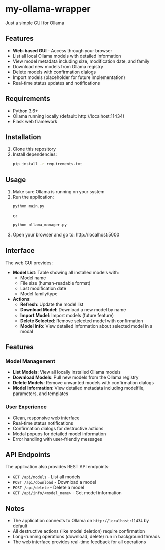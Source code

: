 # my-ollama-wrapper
Just a simple GUI for Ollama

## Features

- **Web-based GUI** - Access through your browser
- List all local Ollama models with detailed information
- View model metadata including size, modification date, and family
- Download new models from Ollama registry
- Delete models with confirmation dialogs
- Import models (placeholder for future implementation)
- Real-time status updates and notifications

## Requirements

- Python 3.6+
- Ollama running locally (default: http://localhost:11434)
- Flask web framework

## Installation

1. Clone this repository
2. Install dependencies:
   ```bash
   pip install -r requirements.txt
   ```

## Usage

1. Make sure Ollama is running on your system
2. Run the application:
   ```bash
   python main.py
   ```
   or
   ```bash
   python ollama_manager.py
   ```
3. Open your browser and go to: http://localhost:5000

## Interface

The web GUI provides:
- **Model List**: Table showing all installed models with:
  - Model name
  - File size (human-readable format)
  - Last modification date
  - Model family/type
- **Actions**:
  - **Refresh**: Update the model list
  - **Download Model**: Download a new model by name
  - **Import Model**: Import models (future feature)
  - **Delete Selected**: Remove selected model with confirmation
  - **Model Info**: View detailed information about selected model in a modal

## Features

### Model Management
- **List Models**: View all locally installed Ollama models
- **Download Models**: Pull new models from the Ollama registry
- **Delete Models**: Remove unwanted models with confirmation dialogs
- **Model Information**: View detailed metadata including modelfile, parameters, and templates

### User Experience
- Clean, responsive web interface
- Real-time status notifications
- Confirmation dialogs for destructive actions
- Modal popups for detailed model information
- Error handling with user-friendly messages

## API Endpoints

The application also provides REST API endpoints:
- `GET /api/models` - List all models
- `POST /api/download` - Download a model
- `POST /api/delete` - Delete a model  
- `GET /api/info/<model_name>` - Get model information

## Notes

- The application connects to Ollama on `http://localhost:11434` by default
- All destructive actions (like model deletion) require confirmation
- Long-running operations (download, delete) run in background threads
- The web interface provides real-time feedback for all operations
